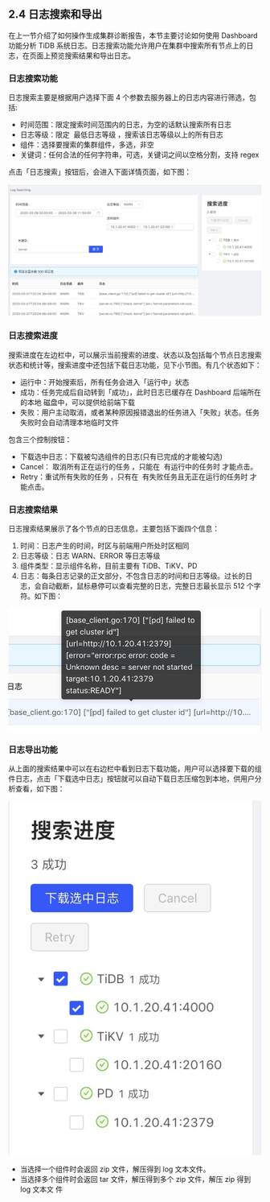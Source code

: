 ## 2.4 日志搜索和导出

在上一节介绍了如何操作生成集群诊断报告，本节主要讨论如何使用 Dashboard 功能分析 TiDB 系统日志。日志搜索功能允许用户在集群中搜索所有节点上的日志，在页面上预览搜索结果和导出日志。

### 日志搜索功能

日志搜索主要是根据用户选择下面 4 个参数去服务器上的日志内容进行筛选，包括:

- 时间范围：限定搜索时间范围内的日志，为空的话默认搜索所有日志
- 日志等级：限定 ​ 最低日志等级 ​，搜索该日志等级以上的所有日志
- 组件：选择要搜索的集群组件，多选，非空
- 关键词：任何合法的任何字符串，可选，关键词之间以空格分割，支持 regex

点击「日志搜索」按钮后，会进入下面详情页面，如下图：

![](/res/session3/chapter2/log-export/1.jpg)

### 日志搜索进度

搜索进度在左边栏中，可以展示当前搜索的进度、状态以及包括每个节点日志搜索状态和统计等，搜索进度中还包括下载日志功能，见下小节图。有几个状态如下：

- 运行中：开始搜索后，所有任务会进入「运行中」状态
- 成功：任务完成后自动转到「成功」，此时日志已缓存在 Dashboard 后端所在的本地
  磁盘中，可以提供给前端下载
- 失败：用户主动取消，或者某种原因报错退出的任务进入「失败」状态。任务失败时会自动清理本地临时文件

包含三个控制按钮：

- 下载选中日志：下载被勾选组件的日志(只有已完成的才能被勾选)
- Cancel：​ 取消所有正在运行的任务 ​，只能在 ​ 有运行中的任务时 ​ 才能点击。
- Retry：重试所有失败的任务 ​，只有在 ​ 有失败任务且无正在运行的任务时 ​ 才能点击。

### 日志搜索结果

日志搜索结果展示了各个节点的日志信息，主要包括下面四个信息：

1. 时间：日志产生的时间，时区与前端用户所处时区相同
2. 日志等级：日志 WARN、ERROR 等日志等级
3. 组件类型：显示组件名称，目前主要有 TiDB、TiKV、PD
4. 日志：每条日志记录的正文部分，不包含日志的时间和日志等级。过长的日志，会自动截断，鼠标悬停可以查看完整的日志，完整日志最长显示 512 个字符。如下图：

![](/res/session3/chapter2/log-export/2.jpg)

### 日志导出功能

从上面的搜索结果中可以在右边栏中看到日志下载功能，用户可以选择要下载的组件日志，点击「下载选中日志」按钮就可以自动下载日志压缩包到本地，供用户分析查看，如下图：

![](/res/session3/chapter2/log-export/3.jpg)

- 当选择一个组件时会返回 zip 文件，解压得到 log 文本文件。
- 当选择多个组件时会返回 tar 文件，解压得到多个 zip 文件，解压 zip 得到 log 文本文
  件
